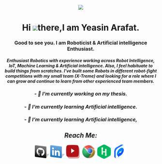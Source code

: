 <p align="center">
  <img src="https://github.com/yap-yeasin/YAP-Yeasin.github.io/blob/master/images/yap@logo.png?raw=true" />
</p>

<!-- 
![MasterHead](https://github.com/yap-yeasin/YAP-Yeasin.github.io/blob/master/images/yap@logo.png?raw=true) -->

<!-- ### Hi there 👋, Good to see you.
### I am Yeasin Arafat. 
## Roboticist & Artificial intelligence enthusiastic.
 -->
 
<h1 align="center">Hi <img src="https://raw.githubusercontent.com/MartinHeinz/MartinHeinz/master/wave.gif" width="30px">there,I am Yeasin Arafat.</h1>
<h3 align="center">Good to see you. I am Roboticist & Artificial intelligence Enthusiast.</h3>

<h4 align="center"><i>Enthusiast Robotics with experience working across Robot Intelligence, IoT, Machine Learning & Artificial intelligence. Also, I feel habituate to build things from scratches. I've built some Robots in different robot-fight competitions with my small team (X-Treme) and looking for a role where I can grow and continue to learn from other experienced team members.</i<h4>

 <h3 align="center">- 🔭 I’m currently working on my thesis.</h3>
 <h3 align="center">- 🌱 I’m currently learning Artificial intelligence.</h3>
 <h3 align="center">- 🌱 I’m currently learning Artificial intelligence,</h3>

## Reach Me:
<p align="left">

<a href = "#"><img src="https://github.com/yap-yeasin/yap-yeasin/blob/main/github.png?raw=true" width="48" height="48"></a>
<a href = "#"><img src="https://github.com/yap-yeasin/yap-yeasin/blob/main/linkdin.png?raw=true" width="48" height="48"></a>
<a href = "#"><img src="https://github.com/yap-yeasin/yap-yeasin/blob/main/youtube.png?raw=true" width="48" height="48"></a>
<a href = "#"><img src="https://github.com/yap-yeasin/yap-yeasin/blob/main/web.png?raw=true" width="48" height="48"></a>
<a href = "#"><img src="https://github.com/yap-yeasin/yap-yeasin/blob/main/hackerrank.png?raw=true" width="48" height="48"></a>
<a href = "#"><img src="https://github.com/yap-yeasin/yap-yeasin/blob/main/Messenger_1.png?raw=true" width="48" height="48"></a>

</p>


